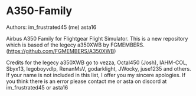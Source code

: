 # A350-Family

Authors: im_frustrated45 (me)
         asta16

Airbus A350 Family for Flightgear Flight Simulator. 
This is a new repository which is based of the legecy a350XWB by FGMEMBERS. (https://github.com/FGMEMBERS/A350XWB)

Credits for the legecy a350XWB go to vezza, Octal450 (Josh), IAHM-COL, Sbyx13, legoboyvdlp, RenanMsV, godarklight, JWocky, juse1235 and others. If your name is not included in this list, I offer you my sincere apologies. 
If you think there is an error please contact me or asta on discord at im_frustrated45 or asta16
